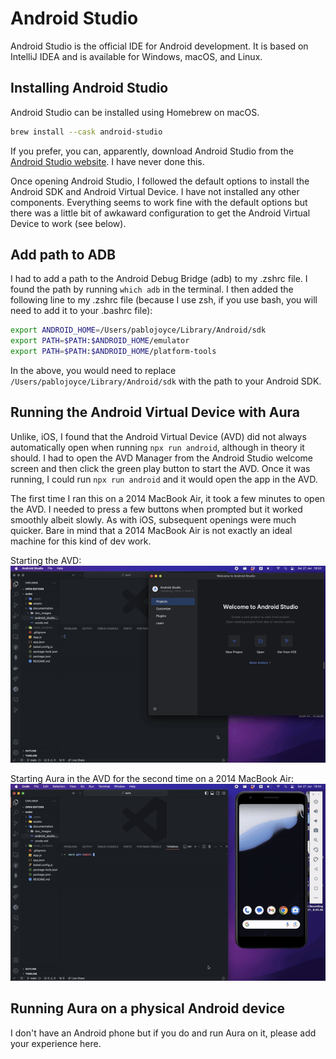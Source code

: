 # Android Studio

Android Studio is the official IDE for Android development. It is based on IntelliJ IDEA and is available for Windows, macOS, and Linux.

## Installing Android Studio

Android Studio can be installed using Homebrew on macOS. 
```bash
brew install --cask android-studio
```

If you prefer, you can, apparently, download Android Studio from the [Android Studio website](https://developer.android.com/studio/). I have never done this.

Once opening Android Studio, I followed the default options to install the Android SDK and Android Virtual Device. I have not installed any other components. Everything seems to work fine with the default options but there was a little bit of awkaward configuration to get the Android Virtual Device to work (see below).

## Add path to ADB

I had to add a path to the Android Debug Bridge (adb) to my .zshrc file. I found the path by running `which adb` in the terminal. I then added the following line to my .zshrc file (because I use zsh, if you use bash, you will need to add it to your .bashrc file):
```bash
export ANDROID_HOME=/Users/pablojoyce/Library/Android/sdk
export PATH=$PATH:$ANDROID_HOME/emulator
export PATH=$PATH:$ANDROID_HOME/platform-tools
```
In the above, you would need to replace `/Users/pablojoyce/Library/Android/sdk` with the path to your Android SDK.

## Running the Android Virtual Device with Aura

Unlike, iOS, I found that the Android Virtual Device (AVD) did not always automatically open when running `npx run android`, although in theory it should. I had to open the AVD Manager from the Android Studio welcome screen and then click the green play button to start the AVD. Once it was running, I could run `npx run android` and it would open the app in the AVD.

The first time I ran this on a 2014 MacBook Air, it took a few minutes to open the AVD. I needed to press a few buttons when prompted but it worked smoothly albeit slowly. As with iOS, subsequent openings were much quicker. Bare in mind that a 2014 MacBook Air is not exactly an ideal machine for this kind of dev work.

Starting the AVD:
![Starting the AVD](./doc_images/start-avd.gif)

Starting Aura in the AVD for the second time on a 2014 MacBook Air:
![Starting Aura in the AVD](./doc_images/aura-android.gif)

## Running Aura on a physical Android device

I don't have an Android phone but if you do and run Aura on it, please add your experience here.